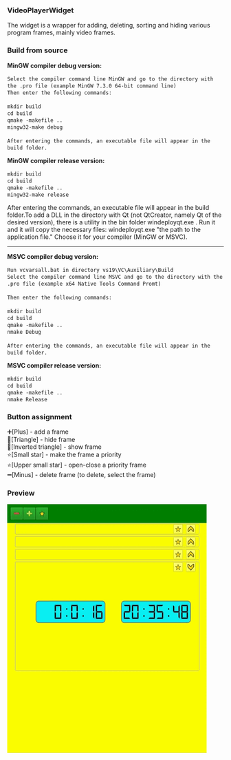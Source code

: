 ### VideoPlayerWidget

The widget is a wrapper for adding, deleting, sorting and hiding various program frames, mainly video frames.

### Build from source
**MinGW compiler debug version:**

```
Select the compiler command line MinGW and go to the directory with the .pro file (example MinGW 7.3.0 64-bit command line)
Then enter the following commands:

mkdir build
cd build
qmake -makefile ..
mingw32-make debug

After entering the commands, an executable file will appear in the build folder.
```
**MinGW compiler release version:**

```
mkdir build
cd build
qmake -makefile ..
mingw32-make release
```
After entering the commands, an executable file will appear in the build folder.To add a DLL in the directory with Qt (not QtCreator, namely Qt of the desired version), there is a utility in the bin folder windeployqt.exe . Run it and it will copy the necessary files:
windeployqt.exe "the path to the application file." Choose it for your compiler (MinGW or MSVC).

---

**MSVC compiler debug version:**

```
Run vcvarsall.bat in directory vs19\VC\Auxiliary\Build
Select the compiler command line MSVC and go to the directory with the .pro file (example x64 Native Tools Command Promt)

Then enter the following commands:

mkdir build
cd build
qmake -makefile ..
nmake Debug

After entering the commands, an executable file will appear in the build folder.
```

**MSVC compiler release version:**

```
mkdir build
cd build
qmake -makefile ..
nmake Release
```

### Button assignment

:heavy_plus_sign:[Plus] - add a frame<br>
:small_red_triangle:[Triangle] - hide frame<br>
:small_red_triangle_down:[Inverted triangle] - show frame<br>
:star:[Small star] - make the frame a priority<br>
:star:[Upper small star] - open-close a priority frame<br>
:heavy_minus_sign:[Minus] - delete frame (to delete, select the frame)<br>


### Preview

![hippo](https://github.com/SergeyG22/VideoPlayerWidget/blob/master/resource/animation.git/animation.gif)
